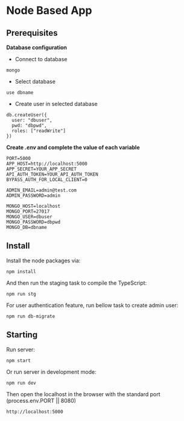 # Node Based App

## Prerequisites
**Database configuration**
- Connect to database
```properties
mongo
```
- Select database
```properties
use dbname
```  
- Create user in selected database
```properties
db.createUser({
  user: "dbuser",
  pwd: "dbpwd",
  roles: ["readWrite"]
})
```  
**Create *.env* and complete the value of each variable**
```
PORT=5000
APP_HOST=http://localhost:5000
APP_SECRET=YOUR_APP_SECRET
API_AUTH_TOKEN=YOUR_API_AUTH_TOKEN
BYPASS_AUTH_FOR_LOCAL_CLIENT=0

ADMIN_EMAIL=admin@test.com 
ADMIN_PASSWORD=admin

MONGO_HOST=localhost
MONGO_PORT=27017
MONGO_USER=dbuser
MONGO_PASSWORD=dbpwd
MONGO_DB=dbname
```

## Install

Install the node packages via:
```properties
npm install
```  
And then run the staging task to compile the TypeScript:
```properties
npm run stg
```  
For user authentication feature, run bellow task to create admin user:
```properties
npm run db-migrate
``` 
## Starting

Run server:
```properties
npm start
```  
Or run server in development mode:
```properties
npm run dev
```  
Then open the localhost in the browser with the standard port (process.env.PORT || 8080)
```properties
http://localhost:5000
```  
